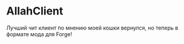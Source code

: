 # AllahClient
 Лучший чит клиент по мнению моей кошки вернулся, но теперь в формате мода для Forge!
